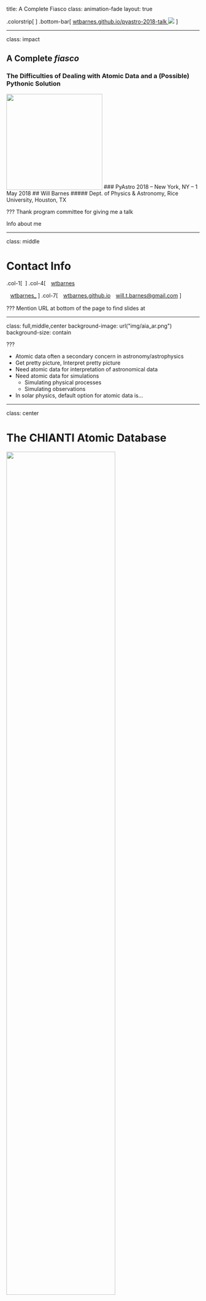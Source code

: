 title: A Complete Fiasco
class: animation-fade
layout: true

<!-- This slide will serve as the base layout for all your slides -->
.colorstrip[
]
.bottom-bar[
    <a href="https://wtbarnes.github.io/pyastro-2018-talk">
    wtbarnes.github.io/pyastro-2018-talk
    </a>
    <img src="img/fiasco-logo.png" class="school-logo">
]

---

class: impact
## A Complete *fiasco* 
### The Difficulties of Dealing with Atomic Data and a (Possible) Pythonic Solution
<img src="img/fiasco-logo.png" height="250px" style="vertical-align:bottom">
### PyAstro 2018 &ndash; New York, NY &ndash; 1 May 2018
## Will Barnes
##### Dept. of Physics & Astronomy, Rice University, Houston, TX 

???
Thank program committee for giving me a talk

Info about me

---
class: middle

# Contact Info
.col-1[
  &zwnj;
]
.col-4[
<a href="https://github.com/wtbarnes">
<i class="fa fa-github-alt fa-3x" aria-hidden="true" style="vertical-align:middle; padding-right:10px;"></i>wtbarnes</a>

<a href="https://twitter.com/wtbarnes_">
<i class="fa fa-twitter fa-3x" aria-hidden="true" style="vertical-align:middle; padding-right:10px;"></i>
wtbarnes_</a>
]
.col-7[
<a href="http://wtbarnes.github.io/">
<i class="fa fa-globe fa-3x" aria-hidden="true" style="vertical-align:middle; padding-right:10px;"></i>wtbarnes.github.io</a>

<a href="mailto:will.t.barnes@gmail.com">
<i class="fa fa-envelope fa-3x" aria-hidden="true" style="vertical-align:middle; padding-right:10px;"></i>will.t.barnes@gmail.com</a>
]

???
Mention URL at bottom of the page to find slides at

---
class: full,middle,center
background-image: url("img/aia_ar.png")
background-size: contain

???
* Atomic data often a secondary concern in astronomy/astrophysics
* Get pretty picture, Interpret pretty picture
* Need atomic data for interpretation of astronomical data
* Need atomic data for simulations
  * Simulating physical processes
  * Simulating observations
* In solar physics, default option for atomic data is...

---
class: center

# The CHIANTI Atomic Database

<img src="img/chianti_periodictable.png" width=75%>


???
* "An Atomic Database for Diagnostics of Astrophysical Plasmas"
  * High temperature
  * Low density
  * Optically thin 
* v1.0 released in 1995 and still actively maintained!
* University of Cambridge, University of Michigan, George Mason University
* Consolidated many datasets from the literature: lab + simulation
* 15 papers with over 3000 combined citations
* **Primary source of atomic data in solar physics**

* 30 elements
* 495 ions
* Many levels per ion; many, many transitions per ion

---
# The CHIANTI Atomic Database

* Data + code freely distributed as tarball or via SSW
* Database:
  * ~1.7 GB in size &ndash; "medium" data
  * Thousands of files in plaintext format
* Software:
  * Parses the data, computes common quantities (rates, populations, spectra, etc.)
  * Collection of useful IDL scripts, not modular
  * Versioned, but no backwards compatibility
  * Some documentation, but out of date
  * Tested thoroughly by CHIANTI team, but no automatic tests 
  * No clear way to contribute code, report bugs
* The ChiantiPy package provides a Python alternative
* ... but is a bit "brittle", i.e. I broke it a lot

???
* *Gently* discuss painpoints of the current tooling
* Data + code publicly released from beginning
* IDL code is fairly well structured, readable but not especially good for "exploring" the 
* data or building code on top of
* ChiantiPy started in 2003 (before NumPy + many of the tools we take for granted today)
* Introduced an object orient interface
* I contributed to it for ~1 year, wanted to modernize (a lot) and broke master a lot
* A new package would be better suited for these improvements


---

.col-8[
# The *fiasco* Package

[![Build Status](https://travis-ci.org/wtbarnes/fiasco.svg?branch=master)](https://travis-ci.org/wtbarnes/fiasco)
[![Documentation Status](https://readthedocs.org/projects/fiasco/badge/?version=latest)](http://fiasco.readthedocs.io/en/latest/?badge=latest)
[![Coverage Status](https://coveralls.io/repos/github/wtbarnes/fiasco/badge.svg?branch=master&service=github)](https://coveralls.io/github/wtbarnes/fiasco?branch=master&service=github)
* First commit 9 August 2017, 198 commits as of 30 April
* Licensed under BSD 3-Clause License
* **Python 3 only** (3.6 or later)
* Documentation builds on Read the Docs
* Automated test suite run on Travis CI
* Pre-v0.1 &ndash; no formal release yet
* Pip and conda packages coming soon(*ish*)

```bash
$ git clone https://github.com/wtbarnes/fiasco.git
$ cd fiasco && python setup.py install
```
]
.col-4[
  <div style="text-align:center;">
  <figure>
  <img src="https://upload.wikimedia.org/wikipedia/commons/d/d4/HD.5A.036_%2810555475386%29.jpg" width=350px;>
  <figcaption><small>Image Credit: <a href="https://commons.wikimedia.org/wiki/File:HD.5A.036_(10555475386).jpg">Wikipedia</a></small></figcaption>
  </figure>
  </div>
]

???
Mention origin of name
* Type of bottle for serving CHIANTI wine
* "Serves up" the CHIANTI database
* Software development as a scientist is always a fiasco...
* Not just computing quantities, but provide an intuitive interface for exploring the data
* Extensible, easily used in other applications, other libraries
* Should only be 3 minutes in at the end of this slide
* Now talk about package
  * How we parse the data
  * How we reorganize the data
  * How we use the data

---
class: middle,center

# Parsing the Data

???
Want to compute common quantities
First we need to get the data out
Then put it in a convenient format
Then we can actually use it

---

## A Typical CHIANTI Data File...
```shell
$ head chianti/dbase/fe/fe_16/fe_16.elvlc
```
```
1     3s    2  S    0.5          0.000          0.000
2     3p    2  P    0.5     277194.188     276436.000
3     3p    2  P    1.5     298143.094     296534.000
4     3d    2  D    1.5     675501.188     676373.000
5     3d    2  D    2.5     678405.875     679712.000
6     4s    2  S    0.5    1867740.000    1867895.000
7     4p    2  P    0.5    1977649.625    1977070.000
8     4p    2  P    1.5    1985649.500    1984703.000
9     4d    2  D    1.5    2124719.500    2124092.000
10    4d    2  D    2.5    2125959.500    2125524.000
```

???
Not so bad...
Use `readlines` + `split`
But no metadata besides a footer with information about source
Not so fast...

---
```shell
$ head -n 6 chianti/dbase/fe/fe_16/fe_16.scups
```
```
*1      2   2.519e+00   2.488e-01   3.951e-01   15    1   2.831e+00
*0.000e+00   4.098e-02   9.376e-02   1.645e-01   2.648e-01   4.218e-01   5.326e-01   6.221e-01   7.073e-01   7.527e-01   7.867e-01   8.200e-01   8.392e-01   8.547e-01   1.000e+00
*1.455e+00   1.338e+00   1.187e+00   1.064e+00   9.296e-01   7.523e-01   6.503e-01   5.789e-01   5.236e-01   4.993e-01   4.817e-01   4.652e-01   4.574e-01   4.510e-01   3.951e-01
1      3   2.702e+00   5.371e-01   7.951e-01   15    1   2.747e+00
0.000e+00   4.061e-02   9.306e-02   1.636e-01   2.641e-01   4.222e-01   5.341e-01   6.245e-01   7.104e-01   7.559e-01   7.900e-01   8.231e-01   8.422e-01   8.575e-01   1.000e+00
2.355e+00   2.291e+00   2.209e+00   2.068e+00   1.845e+00   1.525e+00   1.321e+00   1.171e+00   1.052e+00   9.979e-01   9.626e-01   9.295e-01   9.138e-01   9.010e-01   7.951e-01
```
```shell
$ head -n 3 chianti/dbase/al/al_6/al_6.psplups
```
```
1  2  2 0.000e+00 2.490e-02 6.100e+01 0.000e+00 0.000e+00 1.356e-10 6.071e-10 1.318e-09
1  3  2 0.000e+00 3.489e-02 3.250e+01 0.000e+00 0.000e+00 1.763e-11 1.525e-10 4.892e-10
*2  3  2 0.000e+00 9.997e-03 1.860e+02-1.000e-12-2.095e-12-3.666e-13 1.333e-12 9.092e-12 3.369e-11 8.857e-11 1.609e-10 1.700e-10
```

???
* Sometimes one logical grouping split across multiple lines
* Sometimes no space between columns
* Up to 13 different possible filetypes for each ion
* **Fixed-width FORTRAN format**
* Only metadata is original data source
  * No units
  * No column labels

---
exclude: true

# Parsing the Data

.col-6[
* 13 different possible filetypes for each ion
* **Fixed-width FORTRAN format**
* Only metadata is original data source
  * No units
  * No column labels
* *Most* filetypes are described in CHIANTI documentation
* **Want:**
  * Common parser for all files
  * Metadata
  * Dataframe or Astropy Table
  * Maximize code reuse!
]
.col-6[
```
chianti/dbase/he/he_3
└── he_3.rrparams
chianti/dbase/fe/fe_16/
├── fe_16.diparams
├── fe_16.drparams
├── fe_16.easplom
├── fe_16.easplups
├── fe_16.elvlc
├── fe_16.fblvl
├── fe_16.rrparams
├── fe_16.scups
└── fe_16.wgfa
```
]

---
```python
>>> from fiasco.io import Parser
>>> p = Parser('fe_16.elvlc')
>>> p.parse()
level  config  label multiplicity L_label  J   E_obs       E_th   
                                               1 / cm     1 / cm  
----- -------- ----- ------------ ------- --- -------- -----------
    1   3s2.3p                  2       P 0.5      0.0         0.0
    2   3s2.3p                  2       P 1.5  18852.0     18332.0
...
>>> Parser('al_6.psplups').parse()
lower_level upper_level bt_type  gf delta_energy  bt_c    bt_rate [9]   
                                         Ry                             
----------- ----------- ------- --- ------------ ----- -----------------
          1           2       2 0.0       0.0249  61.0        0.0 .. nan
          1           3       2 0.0      0.03489  32.5        0.0 .. nan
          2           3       2 0.0     0.009997 186.0 -1e-12 .. 1.7e-10
```

---

.col-7[
```python
>>> type(Parser('fe_16.elvlc'))
fiasco.io.sources.ion_sources.ElvlcParser
>>> type(Parser('al_6.psplups'))
fiasco.io.sources.ion_sources.PsplupsParser
```

* `ParserFactory` *metaclass* creates parser classes "on the fly"
* *Factory pattern* &ndash; common software design pattern
* Filetype determines parser class
* In most simple case, a parser class just provides
  * headings
  * units
  * types
  * descriptions
]
.col-5[
  <img src="img/parser_inheritance_diagram.svg" width=425px>
]

???
Give good example of factory pattern
Common software engineering design pattern
This is how SunPy handles map creation for different instruments
Mention benefit to user
Valuable if all you want to do is read a CHIANTI data file
Should be 7 minutes in here (~halfway)

---
class: center, middle

# Building an HDF5 Database

---

* Want to avoid repeatedly parsing, reading plaintext files
* Solution: HDF5!
  * **H**ierarchical **D**ata **F**ormat...5
  * Filetree in a single blob
  * ~~Good~~ Great Python support: [h5py](http://docs.h5py.org/en/latest/) and [PyTables](https://www.pytables.org/)
* Read parts of file without unnecessary memory overhead
* `GenericIonParser` has a `to_hdf5()` method,
  ```python
  import h5py
  table = p.parse()
  # Write 
  with h5py.File('chianti.h5', 'w') as hf:
      p.to_hdf5(hf, table)
  # Read
  with h5py.File('chianti.h5', 'r') as hf:
      E_obs = np.array(hf['fe/fe_16/elvlc/E_obs'])
  ```

???
* Directory structure maps well to HDF5 file
* fiasco uses h5py package
* Can select specific columns without reading the whole file
* Provide some extra "sugar" to cut down on no. of lines, return units, etc.

---
class: middle
exclude: true

* Interface between HDF5 file and the code:
  1. Provides separation between the computation and the data I/O
  2. Maximize code reuse
* Provides an internal API for the data
* Nuances of the data are hidden from the user

```python
>>> from fiasco import DataIndexer
>>> d = DataIndexer('chianti.h5', '/h')
>>> type(d)
fiasco.datalayer.DataIndexerLocal
>>> 'h_1' in d
True
>>> type(d['h_1'])
fiasco.datalayer.DataIndexerLocal
>>> d['h_1/elvlc/E_obs']
Quantity< [     0.     82258.956  ... ] 1 / cm>
```

???
* Interface provides separation between code and data source
* Everything returns another interface until you get down to dataset level

---
class: middle,center

# The fiasco API: Using the Data

---
## `Ion` Object
```python
>>> import fiasco
>>> import numpy as np; import astropy.units as u
>>> t = np.logspace(4,8,100)*u.K
>>> ion = fiasco.Ion('Fe 16', temperature=t)
# Equivalently
>>> fiasco.Ion('Fe +15', t), fiasco.Ion('iron 16', t);
# Basic metadata
>>> ion.element_name, ion.atomic_symbol, ion.atomic_number
('iron', 'Fe', 26) 
>>> ion.ion_name, ion.ionization_stage, ion.charge_state
('Fe 16', 16, 15)
```

???
* Main object in fiasco is `Ion`, the "building block"
* Inspiration from ChiantiPy package
* Astropy units everywhere!
* Instantiate ions in multiple ways

---
.col-7[
```python
>>> ion
CHIANTI Database Ion
---------------------
Name: Fe 16
Element: iron (26)
Charge: +15
Number of Levels: 161
Number of Transitions: 2815

Temperature range: [0.01 MK, 100.0 MK]

HDF5 Database: .fiasco/chianti_dbase.h5
Using Datasets:
  ioneq: chianti
  abundance: sun_photospheric_1998_grevesse
  ip: chianti
```
]
.col-5[
* String representation of an object set by `__repr__` method 
* Gives meaningful information about your object!
```python
>>> class Foo():
            pass
>>> Foo()
<__main__.Foo at 0x11a30b7f0>
>>> class Foo():
            def __repr__(self):
                return 'foo!'
>>> Foo()
'foo!'
```
]
---
class: middle
exclude: True

* Access to basic CHIANTI quantities
```python
>>> ion.abundance
<Quantity 3.1622776601683795e-05>
>>> ion.ip.to(u.eV)
<Quantity 489.2763585014938 eV>
```
* As well as the more complicated "raw" CHIANTI data
```python
>>> ion._elvlc['E_obs']
<Quantity [  0.00000000e+00,  2.77194188e+05, ... ] 1 / cm>
>>> ion._wgfa['wavelength']
<Quantity [ 360.758, 335.409, ... ] Angstrom>
```

???
Access abundance, ionization potential 
Note the use of `_` with raw data
Not meant to be user facing
Data used to calculate more useful quantities
Abstract away the CHIANTI filetypes -- they are not user friendly
---

### Derived Quantities
```python
>>> ion.ionization_rate()
<Quantity [  2.18538687e-258,  1.84291825e-236, ...] cm3 / s>
>>> ion.recombination_rate()
<Quantity [  2.11925041e-10,  2.08729127e-10, ...] cm3 / s>
```

<div style="text-align:center;">
<img src="img/rates.png" width=65%>
</div>

---

.col-6[
### Energy Levels
```python
>>> ion[0]
Level: 1
Configuration: 3s
Orbital Angular Momentum: S
Energy: 0.0 erg
>>> ion[1].level
2
>>> ion[1].configuration
'3p'
>>> for level in ion:
        print(level.energy.to(u.eV))
0.0 eV
34.36769892212881 eV
36.96503221887158 eV
...
```
]
.col-6[
* Index to access energy levels of an ion, returns a `Level` object 
* Intuitive interface to energy levels
* The levels "belong" to the ion
* Use the `__getitem__` method to index, iterate class
```python
>>> class Foo():
            _list = [1,2,3]
            def __getitem__(self,key):
                return self._list[key]
>>> Foo()[0]
1
```
]

---

## `Element` Object

```python
>>> from fiasco import Element
>>> el = Element('iron', temperature=t)
>>> type(el[10])
fiasco.ion.Ion
>>> for ion in el:
        print(ion.ion_name)
Fe 1
Fe 2
Fe 3
...
>>> ioneq = el.equilibrium_ionization()
```

???
Access ions through indices corresponding to their charge state
Iterate through all ions in element
Compute ion population fractions in equilibrium

---
class: full,middle,center
background-image: url("img/ioneq.png")
background-size: contain

---

## `IonCollection` Object
.col-6[
* General grouping of ions
* Useful for spectra and radiative losses

```python
>>> from fiasco import IonCollection
>>> ion1 = Ion('H 1',t)
>>> ion2 = Ion('He 1',t)
>>> c = IonCollection(ion1,ion2)
# Or
>>> c = ion1 + ion2
# and with elements!
>>> c = ion1 + ion2 + el
```
]
.col-6[
* Use the `__add__` method for using the `+` operator  
* Combine things *intuitively*

```python
>>> class Foo():
      def __init__(self, i):
          self.i = i
      def __add__(self, key):
          return Foo(self.i + key.i)
>>> foo = Foo(1); bar = Foo(2)
>>> foobar = foo + bar
>>> foobar.i
3
  ```
]

---
### Computing Spectra

* A few parameters
```python
>>> temperature = 10.**np.array([6.1,6.75,7.25])*u.K
>>> density = [1e10]/(u.cm**3)
>>> em = [1e27]/(u.cm**5)
>>> wvl_range = [186,197]*u.angstrom
>>> bin_width = 0.01*u.angstrom
```
* Create the ions
```python
>>> fe12 = fiasco.Ion('Fe 12', temperature)
>>> fe24 = fiasco.Ion('Fe 24', temperature)
>>> ca17 = fiasco.Ion('Ca 17', temperature)
```
---
class:middle

```python
>>> c = IonCollection(fe24)
```

<div style="text-align:center;">
<img src="img/spec_fe24.png" width=90%>
</div>

---
class:middle

```python
>>> c = fe24 + ca17
```

<div style="text-align:center;">
<img src="img/spec_fe24_ca17.png" width=90%>
</div>

---
class:middle

```python
>>> c = fe24 + ca17 + fe12
```

<div style="text-align:center;">
<img src="img/spec_fe24_ca17_fe12.png" width=90%>
</div>

---
class: center,middle

# Infrastructure Challenges

???
* Distibuting and versioning data
* Interaction with other databases
* Serving data remotely with h5serv

---
class: middle

## A Problem...
* Documentation includes autogenerated plots, require atomic data
* To publish on Read the Docs, need data on Read the Docs
* Downloading + building HDF5 data = build timeout
* Can we avoid downloading the data altogether?

---
class: middle,center,full
background-image: url("img/cloud_diagram.png")
background-size: contain

---
class: middle

## Some Open Questions...
* Distributing and versioning data?
* Use with other formats? e.g. MongoDB, SQLAlchemy,
* Use with other databases? e.g. AtomDB, Cloudy, others

???
Can we provide just the HDF5 files? (who is the "we"?)
For performance reasons, maybe HDF5 is not the best option
Could we use an actual database? (what a novel idea...)
Can we abstract away **all** CHIANTI specific behavior
Perhaps have a plugin system for different databases
Good questions for discussion
How have others dealt with this problem?

---
class:middle

# Resources
.col-6[
<a href="https://github.com/wtbarnes/fiasco">
<i class="fa fa-github-alt fa-3x" aria-hidden="true" style="vertical-align:middle; padding-right:10px;"></i>wtbarnes/fiasco</a>

<a href="http://fiasco.readthedocs.io/en/latest/">
<i class="fa fa-book fa-3x" aria-hidden="true" style="vertical-align:middle; padding-right:10px;"></i>fiasco.readthedocs.io</a>
]
.col-6[
<a href="https://github.com/wtbarnes/pyastro-2018-talk">
<i class="fa fa-code fa-3x" aria-hidden="true" style="vertical-align:middle; padding-right:10px;"></i>wtbarnes/pyastro-2018-talk</a>

<a href="http://www.chiantidatabase.org/">
<i class="fa fa-globe fa-3x" aria-hidden="true" style="vertical-align:middle; padding-right:10px;"></i>CHIANTI Webpage</a>
]

---
class: middle

# Acknowledgment

* CHIANTI Team
* Ken Dere (ChiantiPy)
* <img src="https://github.com/sunpy/sunpy-logo/blob/master/generated/sunpy_icon.png?raw=true" width="60px"> SunPy project
  * Stuart Mumford (NSO)
  * David Pérez-Suárez (UCL)
* <img src="https://github.com/PlasmaPy/PlasmaPy-logo/blob/master/exports/graphic.png?raw=true" width="40px"> PlasmaPy project
  * Nick Murphy (CfA)
  * Drew Leonard (Aperio)
* Stephen Bradshaw (Rice)
* Slides built with [**backslide**](https://github.com/sinedied/backslide) and [**Remark.js**](https://github.com/gnab/remark)
